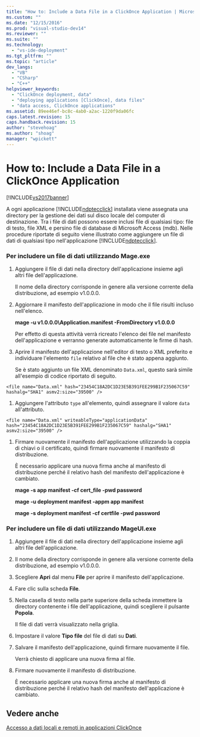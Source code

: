 ```yaml
---
title: "How to: Include a Data File in a ClickOnce Application | Microsoft Docs"
ms.custom: ""
ms.date: "12/15/2016"
ms.prod: "visual-studio-dev14"
ms.reviewer: ""
ms.suite: ""
ms.technology: 
  - "vs-ide-deployment"
ms.tgt_pltfrm: ""
ms.topic: "article"
dev_langs: 
  - "VB"
  - "CSharp"
  - "C++"
helpviewer_keywords: 
  - "ClickOnce deployment, data"
  - "deploying applications [ClickOnce], data files"
  - "data access, ClickOnce applications"
ms.assetid: 89ee46ef-bc8c-4ab0-a2ac-1220f9da06fc
caps.latest.revision: 15
caps.handback.revision: 15
author: "stevehoag"
ms.author: "shoag"
manager: "wpickett"
---
```

# How to: Include a Data File in a ClickOnce Application
[!INCLUDE[vs2017banner](../code-quality/includes/vs2017banner.md)]

A ogni applicazione [!INCLUDE[ndptecclick](../deployment/includes/ndptecclick_md.md)] installata viene assegnata una directory per la gestione dei dati sul disco locale del computer di destinazione.  Tra i file di dati possono essere inclusi file di qualsiasi tipo: file di testo, file XML e persino file di database di Microsoft Access \(mdb\).  Nelle procedure riportate di seguito viene illustrato come aggiungere un file di dati di qualsiasi tipo nell'applicazione [!INCLUDE[ndptecclick](../deployment/includes/ndptecclick_md.md)].  
  
### Per includere un file di dati utilizzando Mage.exe  
  
1.  Aggiungere il file di dati nella directory dell'applicazione insieme agli altri file dell'applicazione.  
  
     Il nome della directory corrisponde in genere alla versione corrente della distribuzione, ad esempio v1.0.0.0.  
  
2.  Aggiornare il manifesto dell'applicazione in modo che il file risulti incluso nell'elenco.  
  
     **mage \-u v1.0.0.0\\Application.manifest \-FromDirectory v1.0.0.0**  
  
     Per effetto di questa attività verrà ricreato l'elenco dei file nel manifesto dell'applicazione e verranno generate automaticamente le firme di hash.  
  
3.  Aprire il manifesto dell'applicazione nell'editor di testo o XML preferito e individuare l'elemento `file` relativo al file che è stato appena aggiunto.  
  
     Se è stato aggiunto un file XML denominato `Data.xml`, questo sarà simile all'esempio di codice riportato di seguito.  
  
 `<file name="Data.xml" hash="23454C18A2DC1D23E5B391FEE299B1F235067C59" hashalg="SHA1" asmv2:size="39500" />`  
  
1.  Aggiungere l'attributo `type` all'elemento, quindi assegnare il valore `data` all'attributo.  
  
 `<file name="Data.xml" writeableType="applicationData" hash="23454C18A2DC1D23E5B391FEE299B1F235067C59" hashalg="SHA1" asmv2:size="39500" />`  
  
1.  Firmare nuovamente il manifesto dell'applicazione utilizzando la coppia di chiavi o il certificato, quindi firmare nuovamente il manifesto di distribuzione.  
  
     È necessario applicare una nuova firma anche al manifesto di distribuzione perché il relativo hash del manifesto dell'applicazione è cambiato.  
  
     **mage \-s app manifest \-cf cert\_file \-pwd password**  
  
     **mage \-u deployment manifest \-appm app manifest**  
  
     **mage \-s deployment manifest \-cf certfile \-pwd password**  
  
### Per includere un file di dati utilizzando MageUI.exe  
  
1.  Aggiungere il file di dati nella directory dell'applicazione insieme agli altri file dell'applicazione.  
  
2.  Il nome della directory corrisponde in genere alla versione corrente della distribuzione, ad esempio v1.0.0.0.  
  
3.  Scegliere **Apri** dal menu **File** per aprire il manifesto dell'applicazione.  
  
4.  Fare clic sulla scheda **File**.  
  
5.  Nella casella di testo nella parte superiore della scheda immettere la directory contenente i file dell'applicazione, quindi scegliere il pulsante **Popola**.  
  
     Il file di dati verrà visualizzato nella griglia.  
  
6.  Impostare il valore **Tipo file** del file di dati su **Dati**.  
  
7.  Salvare il manifesto dell'applicazione, quindi firmare nuovamente il file.  
  
     Verrà chiesto di applicare una nuova firma al file.  
  
8.  Firmare nuovamente il manifesto di distribuzione.  
  
     È necessario applicare una nuova firma anche al manifesto di distribuzione perché il relativo hash del manifesto dell'applicazione è cambiato.  
  
## Vedere anche  
 [Accesso a dati locali e remoti in applicazioni ClickOnce](../deployment/accessing-local-and-remote-data-in-clickonce-applications.md)
